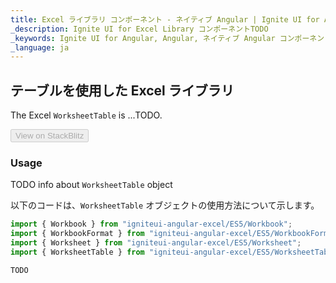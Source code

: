 ```yaml
---
title: Excel ライブラリ コンポーネント - ネイティブ Angular | Ignite UI for Angular
_description: Ignite UI for Excel Library コンポーネントTODO
_keywords: Ignite UI for Angular, Angular, ネイティブ Angular コンポーネント スイート, ネイティブ Angular コントロール, ネイティブ Angular コンポーネント, ネイティブ Angular コンポーネント ライブラリ, Angular Excel ライブラリ, Angular Excel ライブラリ例,  Angular Excel Library コンポーネント, Angular Excel エンジン
_language: ja
---
```


## テーブルを使用した Excel ライブラリ

The Excel `WorksheetTable` is ...TODO.

<!--### Demo

<div class="sample-container" style="height: 500px">
    <iframe id="excel-library-overview-sample-iframe" 
	src='{environment:demosBaseUrl}/excel-library/working-with-tables' 
	width="100%" height="100%" seamless frameBorder="0" onload="onSampleIframeContentLoaded(this);"></iframe>
</div>-->

<div>
    <button data-localize="stackblitz" disabled class="stackblitz-btn" data-iframe-id="excel-library-working-with-tables-iframe" data-demos-base-url="{environment:demosBaseUrl}">View on StackBlitz
    </button>
</div>  

<div class="divider--half"></div>

### Usage

TODO info about `WorksheetTable` object

以下のコードは、`WorksheetTable` オブジェクトの使用方法について示します。

```typescript
import { Workbook } from "igniteui-angular-excel/ES5/Workbook";
import { WorkbookFormat } from "igniteui-angular-excel/ES5/WorkbookFormat";
import { Worksheet } from "igniteui-angular-excel/ES5/Worksheet";
import { WorksheetTable } from "igniteui-angular-excel/ES5/WorksheetTable";

TODO
```

